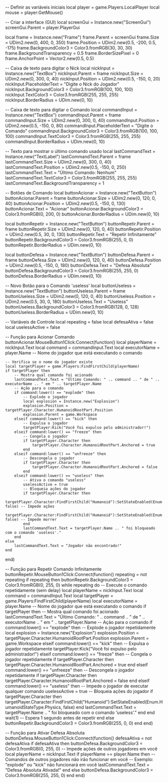 -- Definir as variáveis iniciais
local player = game.Players.LocalPlayer
local mouse = player:GetMouse()

-- Criar a interface (GUI)
local screenGui = Instance.new("ScreenGui")
screenGui.Parent = player.PlayerGui

local frame = Instance.new("Frame")
frame.Parent = screenGui
frame.Size = UDim2.new(0, 400, 0, 350)
frame.Position = UDim2.new(0.5, -200, 0.5, -175)
frame.BackgroundColor3 = Color3.fromRGB(30, 30, 30)
frame.BackgroundTransparency = 0.5
frame.BorderSizePixel = 0
frame.AnchorPoint = Vector2.new(0.5, 0.5)

-- Caixa de texto para digitar o Nick
local nickInput = Instance.new("TextBox")
nickInput.Parent = frame
nickInput.Size = UDim2.new(0, 300, 0, 40)
nickInput.Position = UDim2.new(0.5, -150, 0, 20)
nickInput.PlaceholderText = "Digite o Nick do Jogador"
nickInput.BackgroundColor3 = Color3.fromRGB(100, 100, 100)
nickInput.TextColor3 = Color3.fromRGB(255, 255, 255)
nickInput.BorderRadius = UDim.new(0, 10)

-- Caixa de texto para digitar o Comando
local commandInput = Instance.new("TextBox")
commandInput.Parent = frame
commandInput.Size = UDim2.new(0, 300, 0, 40)
commandInput.Position = UDim2.new(0.5, -150, 0, 80)
commandInput.PlaceholderText = "Digite o Comando"
commandInput.BackgroundColor3 = Color3.fromRGB(100, 100, 100)
commandInput.TextColor3 = Color3.fromRGB(255, 255, 255)
commandInput.BorderRadius = UDim.new(0, 10)

-- Texto para mostrar o último comando usado
local lastCommandText = Instance.new("TextLabel")
lastCommandText.Parent = frame
lastCommandText.Size = UDim2.new(0, 300, 0, 40)
lastCommandText.Position = UDim2.new(0.5, -150, 0, 250)
lastCommandText.Text = "Último Comando: Nenhum"
lastCommandText.TextColor3 = Color3.fromRGB(255, 255, 255)
lastCommandText.BackgroundTransparency = 1

-- Botões de Comando
local buttonAcionar = Instance.new("TextButton")
buttonAcionar.Parent = frame
buttonAcionar.Size = UDim2.new(0, 120, 0, 40)
buttonAcionar.Position = UDim2.new(0.5, -150, 0, 130)
buttonAcionar.Text = "Acionar"
buttonAcionar.BackgroundColor3 = Color3.fromRGB(0, 200, 0)
buttonAcionar.BorderRadius = UDim.new(0, 10)

local buttonRepetir = Instance.new("TextButton")
buttonRepetir.Parent = frame
buttonRepetir.Size = UDim2.new(0, 120, 0, 40)
buttonRepetir.Position = UDim2.new(0.5, 30, 0, 130)
buttonRepetir.Text = "Repetir Infinitamente"
buttonRepetir.BackgroundColor3 = Color3.fromRGB(255, 0, 0)
buttonRepetir.BorderRadius = UDim.new(0, 10)

local buttonDefesa = Instance.new("TextButton")
buttonDefesa.Parent = frame
buttonDefesa.Size = UDim2.new(0, 120, 0, 40)
buttonDefesa.Position = UDim2.new(0.5, -150, 0, 180)
buttonDefesa.Text = "Defesa Absoluta"
buttonDefesa.BackgroundColor3 = Color3.fromRGB(255, 255, 0)
buttonDefesa.BorderRadius = UDim.new(0, 10)

-- Novo Botão para o Comando 'useless'
local buttonUseless = Instance.new("TextButton")
buttonUseless.Parent = frame
buttonUseless.Size = UDim2.new(0, 120, 0, 40)
buttonUseless.Position = UDim2.new(0.5, 30, 0, 180)
buttonUseless.Text = "Useless"
buttonUseless.BackgroundColor3 = Color3.fromRGB(128, 0, 128)
buttonUseless.BorderRadius = UDim.new(0, 10)

-- Variáveis de Controle
local repeating = false
local defesaAtiva = false
local uselessActive = false

-- Função para Acionar Comando
buttonAcionar.MouseButton1Click:Connect(function()
    local playerName = nickInput.Text
    local command = commandInput.Text
    local executorName = player.Name -- Nome do jogador que está executando o comando

    -- Verifica se o nome do jogador existe
    local targetPlayer = game.Players:FindFirstChild(playerName)
    if targetPlayer then
        -- Mostra qual comando foi acionado
        lastCommandText.Text = "Último Comando: " .. command .. " de " .. executorName .. " em " .. targetPlayer.Name
        -- Ação para o comando
        if command:lower() == "explode" then
            -- Explode o jogador
            local explosion = Instance.new("Explosion")
            explosion.Position = targetPlayer.Character.HumanoidRootPart.Position
            explosion.Parent = game.Workspace
        elseif command:lower() == "kick" then
            -- Expulsa o jogador
            targetPlayer:Kick("Você foi expulso pelo administrador!")
        elseif command:lower() == "freeze" then
            -- Congela o jogador
            if targetPlayer.Character then
                targetPlayer.Character.HumanoidRootPart.Anchored = true
            end
        elseif command:lower() == "unfreeze" then
            -- Descongela o jogador
            if targetPlayer.Character then
                targetPlayer.Character.HumanoidRootPart.Anchored = false
            end
        elseif command:lower() == "useless" then
            -- Ativa o comando "useless"
            uselessActive = true
            -- Bloqueia ações do jogador
            if targetPlayer.Character then
                targetPlayer.Character:FindFirstChild("Humanoid"):SetStateEnabled(Enum.HumanoidStateType.Physics, false) -- Impede ações
                targetPlayer.Character:FindFirstChild("Humanoid"):SetStateEnabled(Enum.HumanoidStateType.Dead, false) -- Impede morrer
            end
            lastCommandText.Text = targetPlayer.Name .. " foi bloqueado com o comando 'useless'."
        end
    else
        lastCommandText.Text = "Jogador não encontrado!"
    end
end)

-- Função para Repetir Comando Infinitamente
buttonRepetir.MouseButton1Click:Connect(function()
    repeating = not repeating
    if repeating then
        buttonRepetir.BackgroundColor3 = Color3.fromRGB(0, 255, 0)
        while repeating do
            -- Execute o comando repetidamente (sem delay)
            local playerName = nickInput.Text
            local command = commandInput.Text
            local targetPlayer = game.Players:FindFirstChild(playerName)
            local executorName = player.Name -- Nome do jogador que está executando o comando
            if targetPlayer then
                -- Mostra qual comando foi acionado
                lastCommandText.Text = "Último Comando: " .. command .. " de " .. executorName .. " em " .. targetPlayer.Name
                -- Ação para o comando
                if command:lower() == "explode" then
                    -- Explode o jogador repetidamente
                    local explosion = Instance.new("Explosion")
                    explosion.Position = targetPlayer.Character.HumanoidRootPart.Position
                    explosion.Parent = game.Workspace
                elseif command:lower() == "kick" then
                    -- Expulsa o jogador repetidamente
                    targetPlayer:Kick("Você foi expulso pelo administrador!")
                elseif command:lower() == "freeze" then
                    -- Congela o jogador repetidamente
                    if targetPlayer.Character then
                        targetPlayer.Character.HumanoidRootPart.Anchored = true
                    end
                elseif command:lower() == "unfreeze" then
                    -- Descongela o jogador repetidamente
                    if targetPlayer.Character then
                        targetPlayer.Character.HumanoidRootPart.Anchored = false
                    end
                elseif command:lower() == "useless" then
                    -- Impede o jogador de executar qualquer comando
                    uselessActive = true
                    -- Bloqueia ações do jogador
                    if targetPlayer.Character then
                        targetPlayer.Character:FindFirstChild("Humanoid"):SetStateEnabled(Enum.HumanoidStateType.Physics, false)
                    end
                    lastCommandText.Text = targetPlayer.Name .. " foi bloqueado com o comando 'useless'."
                end
            end
            wait(1) -- Espera 1 segundo antes de repetir
        end
    else
        buttonRepetir.BackgroundColor3 = Color3.fromRGB(255, 0, 0)
    end
end)

-- Função para Ativar Defesa Absoluta
buttonDefesa.MouseButton1Click:Connect(function()
    defesaAtiva = not defesaAtiva
    if defesaAtiva then
        buttonDefesa.BackgroundColor3 = Color3.fromRGB(0, 255, 0)
        -- Impede ações de outros jogadores em você
        local playerName = nickInput.Text
        if playerName == player.Name then
            -- Comandos de outros jogadores não irão funcionar em você
            -- Exemplo: "explode" ou "kick" não funcionará em você
            lastCommandText.Text = "Defesa Absoluta Ativada!"
        end
    else
        buttonDefesa.BackgroundColor3 = Color3.fromRGB(255, 255, 0)
    end
end)
